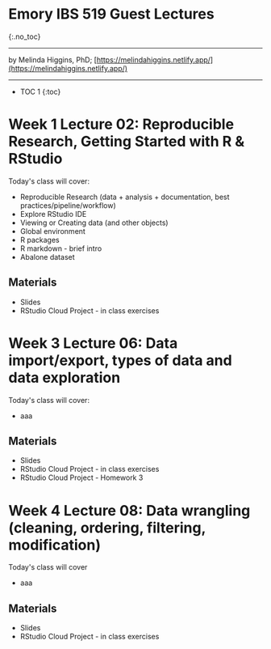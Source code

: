 # Emory IBS 519 Guest Lectures
{:.no_toc}

-----

by Melinda Higgins, PhD; [https://melindahiggins.netlify.app/](https://melindahiggins.netlify.app/)

-----

* TOC 1
{:toc}

# Week 1 Lecture 02: Reproducible Research, Getting Started with R & RStudio

Today's class will cover:

* Reproducible Research (data + analysis + documentation, best practices/pipeline/workflow)
* Explore RStudio IDE
* Viewing or Creating data (and other objects)
* Global environment
* R packages
* R markdown - brief intro
* Abalone dataset 

## Materials

* Slides
* RStudio Cloud Project - in class exercises

# Week 3 Lecture 06: Data import/export, types of data and data exploration

Today's class will cover:

* aaa

## Materials

* Slides
* RStudio Cloud Project - in class exercises
* RStudio Cloud Project - Homework 3

# Week 4 Lecture 08: Data wrangling (cleaning, ordering, filtering, modification)

Today's class will cover

* aaa

## Materials

* Slides
* RStudio Cloud Project - in class exercises